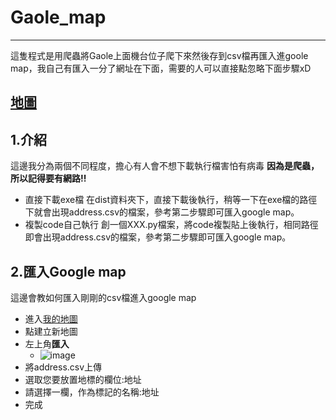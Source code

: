 # Gaole_map
---
這隻程式是用爬蟲將Gaole上面機台位子爬下來然後存到csv檔再匯入進goole map，我自己有匯入一分了網址在下面，需要的人可以直接點忽略下面步驟xD

**[地圖](https://www.google.com/maps/d/u/0/edit?mid=18T2qnfi810k2YQWNKnhhWzMgpyZjBBo&usp=sharing)**
---

## 1.介紹
這邊我分為兩個不同程度，擔心有人會不想下載執行檔害怕有病毒
**因為是爬蟲，所以記得要有網路!!**

- 直接下載exe檔
在dist資料夾下，直接下載後執行，稍等一下在exe檔的路徑下就會出現address.csv的檔案，參考第二步驟即可匯入google map。
- 複製code自己執行
創一個XXX.py檔案，將code複製貼上後執行，相同路徑即會出現address.csv的檔案，參考第二步驟即可匯入google map。
## 2.匯入Google map
這邊會教如何匯入剛剛的csv檔進入google map
- 進入[我的地圖](https://www.google.com/maps/d/u/0/)
- 點建立新地圖
- 左上角**匯入**
  - ![image](https://user-images.githubusercontent.com/65147485/232327568-e4016ecc-0fdd-4aac-9b3f-0ddb1a450097.png)
- 將address.csv上傳
- 選取您要放置地標的欄位:地址
- 請選擇一欄，作為標記的名稱:地址
- 完成


